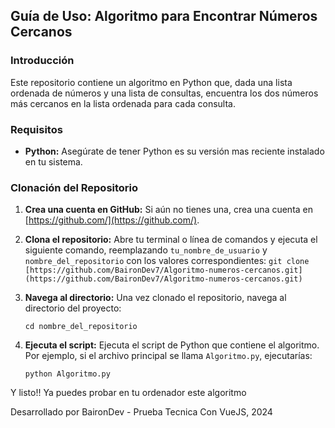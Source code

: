 ## Guía de Uso: Algoritmo para Encontrar Números Cercanos

### Introducción
Este repositorio contiene un algoritmo en Python que, dada una lista ordenada de números y una lista de consultas, encuentra los dos números más cercanos en la lista ordenada para cada consulta.

### Requisitos
* **Python:** Asegúrate de tener Python es su versión mas reciente instalado en tu sistema.

### Clonación del Repositorio
1. **Crea una cuenta en GitHub:** Si aún no tienes una, crea una cuenta en [https://github.com/](https://github.com/).

2. **Clona el repositorio:** Abre tu terminal o línea de comandos y ejecuta el siguiente comando, reemplazando `tu_nombre_de_usuario` y `nombre_del_repositorio` con los valores correspondientes:
   `git clone [https://github.com/BaironDev7/Algoritmo-numeros-cercanos.git](https://github.com/BaironDev7/Algoritmo-numeros-cercanos.git)`

3. **Navega al directorio:** Una vez clonado el repositorio, navega al directorio del proyecto:
    
    `cd nombre_del_repositorio`

4. **Ejecuta el script:** Ejecuta el script de Python que contiene el algoritmo. Por ejemplo, si el archivo principal se llama `Algoritmo.py`, ejecutarías:

    `python Algoritmo.py`

Y listo!! Ya puedes probar en tu ordenador este algoritmo

Desarrollado por BaironDev - Prueba Tecnica Con VueJS, 2024
